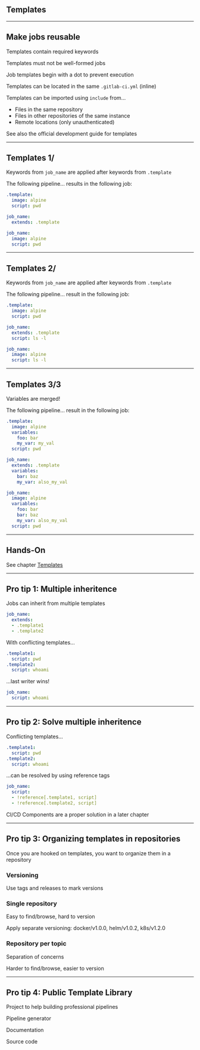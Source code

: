 <!-- .slide: id="gitlab_templates" class="vertical-center" -->

<i class="fa-duotone fa-book-sparkles fa-8x fa-duotone-colors" style="float: right; color: grey;"></i>

## Templates

---

## Make jobs reusable

Templates contain required keywords

Templates must not be well-formed jobs

Job templates begin with a dot to prevent execution

Templates can be located in the same `.gitlab-ci.yml` (inline)

Templates can be imported using `include` [](https://docs.gitlab.com/ee/ci/yaml/#include) from...

- Files in the same repository
- Files in other repositories of the same instance
- Remote locations (only unauthenticated)

See also the official development guide for templates [](https://docs.gitlab.com/ee/development/cicd/templates.html)

---

## Templates 1/

Keywords from `job_name` are applied after keywords from `.template`

The following pipeline... results in the following job:

```yaml
.template:
  image: alpine
  script: pwd

job_name:
  extends: .template
```

<!-- .element: style="float: left; width: 25em;" -->

```yaml
job_name:
  image: alpine
  script: pwd
```

<!-- .element: style="float: right; width: 25em;" -->

---

## Templates 2/

Keywords from `job_name` are applied after keywords from `.template`

The following pipeline... result in the following job:

```yaml
.template:
  image: alpine
  script: pwd

job_name:
  extends: .template
  script: ls -l
```

<!-- .element: style="float: left; width: 25em;" -->

```yaml
job_name:
  image: alpine
  script: ls -l
```

<!-- .element: style="float: right; width: 25em;" -->

---

## Templates 3/3

Variables are merged!

The following pipeline... result in the following job:

```yaml
.template:
  image: alpine
  variables:
    foo: bar
    my_var: my_val
  script: pwd

job_name:
  extends: .template
  variables:
    bar: baz
    my_var: also_my_val
```

<!-- .element: style="float: left; width: 25em;" -->

```yaml
job_name:
  image: alpine
  variables:
    foo: bar
    bar: baz
    my_var: also_my_val
  script: pwd
```

<!-- .element: style="float: right; width: 25em;" -->

---

## Hands-On

See chapter [Templates](/hands-on/2025-05-14/120_templates/exercise/)

---

## Pro tip 1: Multiple inheritence

Jobs can inherit from multiple templates

```yaml
job_name:
  extends:
  - .template1
  - .template2
```

With conflicting templates...

```yaml
.template1:
  script: pwd
.template2:
  script: whoami
```

...last writer wins!

```yaml
job_name:
  script: whoami
```

---

## Pro tip 2: Solve multiple inheritence

Conflicting templates...

```yaml
.template1:
  script: pwd
.template2:
  script: whoami
```

...can be resolved by using reference tags [](https://docs.gitlab.com/ee/ci/yaml/yaml_optimization.html#reference-tags)

```yaml
job_name:
  script:
  - !reference[.template1, script]
  - !reference[.template2, script]
```

CI/CD Components are a proper solution in a later chapter [<i class="fa-solid fa-arrow-right-to-bracket"></i>](#/gitlab_components)

---

## Pro tip 3: Organizing templates in repositories

Once you are hooked on templates, you want to organize them in a repository

### Versioning

Use tags and releases to mark versions

### Single repository

Easy to find/browse, hard to version

Apply separate versioning: docker/v1.0.0, helm/v1.0.2, k8s/v1.2.0

### Repository per topic

Separation of concerns

Harder to find/browse, easier to version

---

## Pro tip 4: Public Template Library

Project to help building professional pipelines [](https://to-be-continuous.gitlab.io/doc/)

Pipeline generator [](https://to-be-continuous.gitlab.io/kicker/)

Documentation [](https://to-be-continuous.gitlab.io/doc/intro/)

Source code [](https://gitlab.com/to-be-continuous)
